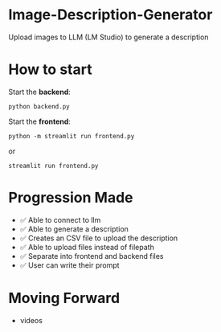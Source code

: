 # Image-Description-Generator
Upload images to LLM (LM Studio) to generate a description

# How to start
Start the **backend**: 
```
python backend.py
```
Start the **frontend**: 
```
python -m streamlit run frontend.py
```
or
```
streamlit run frontend.py
```

# Progression Made
- ✅ Able to connect to llm
- ✅ Able to generate a description
- ✅ Creates an CSV file to upload the description
- ✅ Able to upload files instead of filepath
- ✅ Separate into frontend and backend files
- ✅ User can write their prompt

# Moving Forward
- videos
